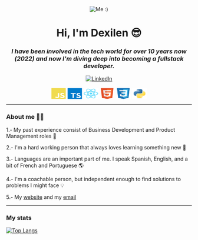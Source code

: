 <div id="header" align = "center">
    <img src="https://media.giphy.com/media/4EbPq54Rbx5UvBXsRx/giphy.gif" alt="Me :)" width="200">
    <h1 align = "center">Hi, I'm Dexilen 😎</h1>
    <h3 align = "center" font-><i>I have been involved in the tech world for over 10 years now (2022) and now I'm diving deep into becoming a fullstack developer.</i></h3>
</div>

<div id="badges" align = "center">
    <a href="https://www.linkedin.com/in/roberto-perez-hernandez/" target="_blank"><img src="https://img.shields.io/badge/LinkedIn-0077B5?style=for-the-badge&logo=linkedin&logoColor=white" target = "_blank" alt="LinkedIn"></a>
</div>

<div dir="auto" align = "center"><br>
  <img align="center" alt="Rafa-Js" height="30" width="40" src="https://raw.githubusercontent.com/devicons/devicon/master/icons/javascript/javascript-plain.svg" style="max-width: 100%;">
  <img align="center" alt="Rafa-Ts" height="30" width="40" src="https://raw.githubusercontent.com/devicons/devicon/master/icons/typescript/typescript-plain.svg" style="max-width: 100%;">
  <img align="center" alt="Rafa-React" height="30" width="40" src="https://raw.githubusercontent.com/devicons/devicon/master/icons/react/react-original.svg" style="max-width: 100%;">
  <img align="center" alt="Rafa-HTML" height="30" width="40" src="https://raw.githubusercontent.com/devicons/devicon/master/icons/html5/html5-original.svg" style="max-width: 100%;">
  <img align="center" alt="Rafa-CSS" height="30" width="40" src="https://raw.githubusercontent.com/devicons/devicon/master/icons/css3/css3-original.svg" style="max-width: 100%;">
  <img align="center" alt="Rafa-Python" height="30" width="40" src="https://raw.githubusercontent.com/devicons/devicon/master/icons/python/python-original.svg" style="max-width: 100%;">
</div>

---

### About me 👨‍💻

1.- My past experience consist of Business Development and Product Management roles 👔

2.- I'm a hard working person that always loves learning something new 📖

3.- Languages are an important part of me. I speak Spanish, English, and a bit of French and Portuguese 🌎

4.- I'm a coachable person, but independent enough to find solutions to problems I might face 💡

5.- My [website](https://dexilen.com) and my [email](mailto:dexilen@gmail.com)

---

### My stats

[![Top Langs](https://github-readme-stats.vercel.app/api/top-langs/?username=dexilen&layout=compact)](https://github.com/dexilen/github-readme-stats)
